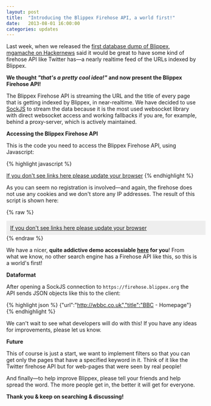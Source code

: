 ```yaml
---
layout: post
title:  "Introducing the Blippex Firehose API, a world first!"
date:   2013-08-01 16:00:00
categories: updates
---
```


Last week, when we released the [first database dump of Blippex](http://blippex.github.io/updates/2013/07/23/First-database-dump.html), [mgamache on Hackernews](https://news.ycombinator.com/item?id=6090659) said it would be great to have some kind of firehose API like Twitter has—a nearly realtime feed of the URLs indexed by Blippex.

**We thought <em>"that's a pretty cool idea!"</em> and now present the Blippex Firehose API!**

The Blippex Firehose API is streaming the URL and the title of every page that is getting indexed by Blippex, in near-realtime. We have decided to use [SockJS](https://github.com/sockjs/sockjs-client) to stream the data because it is the most used websocket library with direct websocket access and working fallbacks if you are, for example, behind a proxy-server, which is actively maintained.<!-- more -->

**Accessing the Blippex Firehose API**

This is the code you need to access the Blippex Firehose API, using Javascript:

{% highlight javascript %}
<script src="http://cdn.sockjs.org/sockjs-0.3.min.js"></script>
<script>
//Open a SockJS connection to the Blippex firehose
var sock = new SockJS('https://firehose.blippex.org');
   //listen to the connection for messages
   sock.onmessage = function(e) {
   //Data is JSON-object, so parse it
   var data=JSON.parse(e.data);
   //write to DIV element
	document.getElementById('fh').innerHTML=data.title;
	document.getElementById("fh").href=data.url; 
   };
</script>
<a id="fh" href="#" target="_blank">If you don't see links here please update your browser</a>
{% endhighlight %}

As you can seem no registration is involved—and again, the firehose does not use any cookies and we don't store any IP addresses.
The result of this script is shown here:

{% raw %}
<script>
//Open a SockJS connection to the Blibbex firehose
var sock = new SockJS('https://firehose.blippex.org');
   //listen to the connection for messages
   sock.onmessage = function(e) {
   //Data is JSON-object, so parse it
   var data=JSON.parse(e.data);
   //write to DIV element
	document.getElementById('firehose').innerHTML=data.title;
	document.getElementById("firehose").href=data.url; 
   };
</script>

<span style="display: block; background-color:#eeeeee; padding:10px; width: 100%; text-overflow: ellipsis; white-space: nowrap; overflow: hidden;">
   <a id="firehose" href="#" target="_blank">If you don't see links here please update your browser</a>
</span>
{% endraw %}


We have a nicer, **quite addictive demo accessiable [here](https://www.blippex.org/firehose) for you**! From what we know, no other search engine has a Firehose API like this, so this is a world's first!

**Dataformat**

After opening a SockJS connection to `https://firehose.blippex.org` the API sends JSON objects like this to the client:

{% highlight json %}
{"url":"http://wbbc.co.uk","title":"BBC - Homepage"}
{% endhighlight %}


We can't wait to see what developers will do with this! If you have any ideas for improvements, please let us know.

**Future**

This of course is just a start, we want to implement filters so that you can get only the pages that have a specified keyword in it. Think of it like the Twitter firehose API but for web-pages that were seen by real people!

And finally—to help improve Blippex, please tell your friends and help spread the word. The more people get in, the better it will get for everyone.

**Thank you &amp; keep on searching & discussing!**